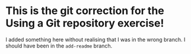 # This is the git correction for the Using a Git repository exercise!

I added something here without realising that I was in the wrong branch. I should have been in the `add-readme` branch.
